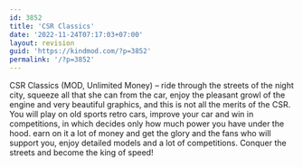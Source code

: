 ```yaml
---
id: 3852
title: 'CSR Classics'
date: '2022-11-24T07:17:03+07:00'
layout: revision
guid: 'https://kindmod.com/?p=3852'
permalink: '/?p=3852'
---
```


CSR Classics (MOD, Unlimited Money) – ride through the streets of the night city, squeeze all that she can from the car, enjoy the pleasant growl of the engine and very beautiful graphics, and this is not all the merits of the CSR. You will play on old sports retro cars, improve your car and win in competitions, in which decides only how much power you have under the hood. earn on it a lot of money and get the glory and the fans who will support you, enjoy detailed models and a lot of competitions. Conquer the streets and become the king of speed!